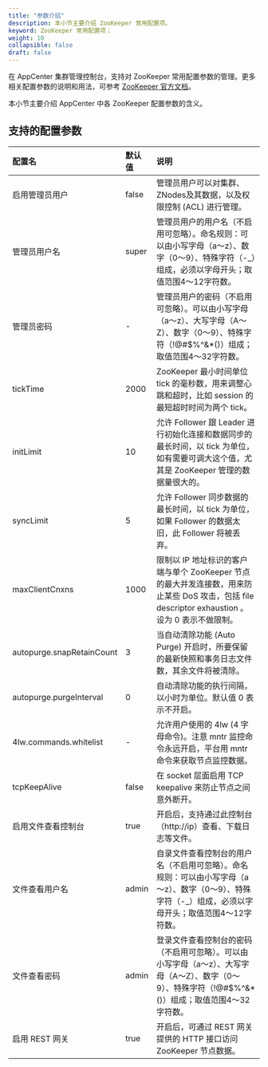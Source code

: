 ```yaml
---
title: "参数介绍"
description: 本小节主要介绍 ZooKeeper 常用配置项。 
keyword: ZooKeeper 常用配置项；
weight: 10
collapsible: false
draft: false
---
```


在 AppCenter 集群管理控制台，支持对 ZooKeeper 常用配置参数的管理。更多相关配置参数的说明和用法，可参考 [ZooKeeper 官方文档](https://zookeeper.apache.org/doc/r3.4.13/zookeeperAdmin.html#sc_configuration)。

本小节主要介绍 AppCenter 中各 ZooKeeper 配置参数的含义。

## 支持的配置参数

|配置名|默认值|说明|
|:--- |:--- |:--- |
| 启用管理员用户 | false | 管理员用户可以对集群、ZNodes及其数据，以及权限控制 (ACL) 进行管理。 |
| 管理员用户名 | super | 管理员用户的用户名（不启用可忽略）。命名规则：可以由小写字母（a～z）、数字（0～9）、特殊字符（-_）组成，必须以字母开头；取值范围4～12字符数。 |
| 管理员密码 | - | 管理员用户的密码（不启用可忽略）。可以由小写字母（a～z）、大写字母（A～Z）、数字（0～9）、特殊字符（!@#$%^&*()）组成；取值范围4～32字符数。 |
| tickTime | 2000 | ZooKeeper 最小时间单位 tick 的毫秒数，用来调整心跳和超时，比如 session 的最短超时时间为两个 tick。 |
| initLimit | 10 | 允许 Follower 跟 Leader 进行初始化连接和数据同步的最长时间，以 tick 为单位，如有需要可调大这个值，尤其是 ZooKeeper 管理的数据量很大的。 |
| syncLimit | 5 | 允许 Follower 同步数据的最长时间，以 tick 为单位，如果 Follower 的数据太旧，此 Follower 将被丢弃。 |
| maxClientCnxns | 1000 | 限制以 IP 地址标识的客户端与单个 ZooKeeper 节点的最大并发连接数，用来防止某些 DoS 攻击，包括 file descriptor exhaustion 。设为 0 表示不做限制。 |
| autopurge.snapRetainCount | 3 | 当自动清除功能 (Auto Purge) 开启时，所要保留的最新快照和事务日志文件数，其余文件将被清除。 |
| autopurge.purgeInterval | 0 | 自动清除功能的执行间隔，以小时为单位。默认值 0 表示不开启。 |
| 4lw.commands.whitelist | - | 允许用户使用的 4lw (4 字母命令)。注意 mntr 监控命令永远开启，平台用 mntr 命令来获取节点监控数据。 |
| tcpKeepAlive | false | 在 socket 层面启用 TCP keepalive 来防止节点之间意外断开。 |
| 启用文件查看控制台 | true | 开启后，支持通过此控制台（http://ip）查看、下载日志等文件。 |
| 文件查看用户名 | admin | 自录文件查看控制台的用户名（不启用可忽略）。命名规则：可以由小写字母（a～z）、数字（0～9）、特殊字符（-_）组成，必须以字母开头；取值范围4～12字符数。 |
| 文件查看密码 | admin| 登录文件查看控制台的密码（不启用可忽略）。可以由小写字母（a～z）、大写字母（A～Z）、数字（0～9）、特殊字符（!@#$%^&*()）组成；取值范围4～32字符数。 |
| 启用 REST 网关 | true| 开启后，可通过 REST 网关提供的 HTTP 接口访问 ZooKeeper 节点数据。 |

